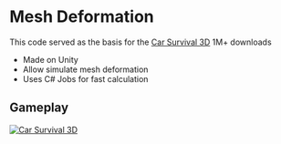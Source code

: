 # Mesh Deformation
This code served as the basis for the [Car Survival 3D](https://play.google.com/store/apps/details?id=com.butchersgames.carsmash3d&hl=en&gl=US) 1M+ downloads

- Made on Unity
- Allow simulate mesh deformation
- Uses C# Jobs for fast calculation

## Gameplay
[![Car Survival 3D](https://img.youtube.com/vi/PYli2zTnwfU/0.jpg)](https://www.youtube.com/watch?v=PYli2zTnwfU)
